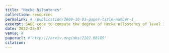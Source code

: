 ```yaml
---
title: "Hecke Nilpotency"
collection: resources
permalink: # /publication/2009-10-01-paper-title-number-1
excerpt: SAGE code to compute the degree of Hecke nilpotency of level 1 cusp forms modulo 2.
date: 2022-28-07
venue: #
paperurl: #'https://arxiv.org/abs/2202.08189'
citation: 
---
```




